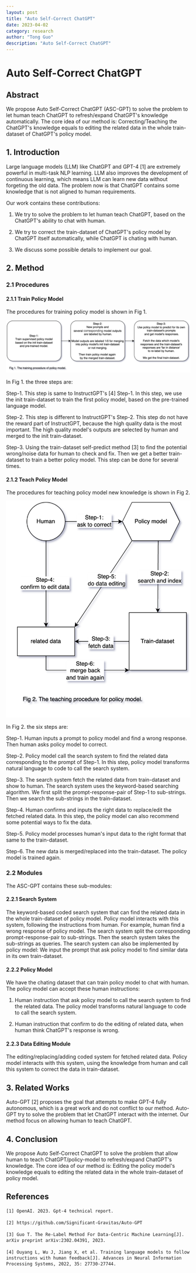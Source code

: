 ```yaml
---
layout: post
title: "Auto Self-Correct ChatGPT"
date: 2023-04-02
category: research
author: "Tong Guo"
description: "Auto Self-Correct ChatGPT"
---
```

# Auto Self-Correct ChatGPT

## Abstract

We propose Auto Self-Correct ChatGPT (ASC-GPT) to solve the problem to let human teach ChatGPT to refresh/expand ChatGPT's knowledge automatically. 
The core idea of our method is: Correcting/Teaching the ChatGPT's knowledge equals to editing the related data in the whole train-dataset of ChatGPT's policy model.

## 1. Introduction

Large language models (LLM) like ChatGPT and GPT-4 [1] are extremely powerful in multi-task NLP learning.
LLM also improves the development of continuous learning, which means LLM can learn new data without forgeting the old data.
The problem now is that ChatGPT contains some knowledge that is not aligned to human requirements.

Our work contains these contributions:

1. We try to solve the problem to let human teach ChatGPT, based on the ChatGPT's ability to chat with human.

2. We try to correct the train-dataset of ChatGPT's policy model by ChatGPT itself automatically, while ChatGPT is chating with human.

3. We discuss some possible details to implement our goal.


## 2. Method

### 2.1 Procedures

#### 2.1.1 Train Policy Model 

The procedures for training policy model is shown in Fig 1. 

![fig1](/assets/png/self-correct-chatgpt/fig1.png)

In Fig 1. the three steps are:

Step-1. This step is same to InstructGPT's [4] Step-1. In this step, we use the init train-dataset to train the first policy model, based on the pre-trained language model.

Step-2. This step is different to InstructGPT's Step-2. This step do not have the reward part of InstructGPT, because the high quality data is the most important. The high quality model's outputs are selected by human and merged to the init train-dataset.

Step-3. Using the train-dataset self-predict method [3] to find the potential wrong/noise data for human to check and fix. Then we get a better train-dataset to train a better policy model. This step can be done for several times.

#### 2.1.2 Teach Policy Model 

The procedures for teaching policy model new knowledge is shown in Fig 2.

![fig2](/assets/png/self-correct-chatgpt/fig2.png)

In Fig 2. the six steps are:

Step-1. Human inputs a prompt to policy model and find a wrong response. Then human asks policy model to correct.

Step-2. Policy model call the search system to find the related data corresponding to the prompt of Step-1. In this step, policy model transforms natural language to code to call the search system. 

Step-3. The search system fetch the related data from train-dataset and show to human. The search system uses the keyword-based searching algorithm. We first split the prompt-response-pair of Step-1 to sub-strings. Then we search the sub-strings in the train-dataset. 

Step-4. Human confirms and inputs the right data to replace/edit the fetched related data. In this step, the policy model can also recommend some potential ways to fix the data.

Step-5. Policy model processes human's input data to the right format that same to the train-dataset.

Step-6. The new data is merged/replaced into the train-dataset. The policy model is trained again.

### 2.2 Modules

The ASC-GPT contains these sub-modules:

#### 2.2.1 Search System

The keyword-based coded search system that can find the related data in the whole train-dataset of policy model. 
Policy model interacts with this system, following the instructions from human. 
For example, human find a wrong response of policy model. The search system split the corresponding prompt-response-pair to sub-strings. Then the search system takes the sub-strings as queries.
The search system can also be implemented by policy model: We input the prompt that ask policy model to find similar data in its own train-dataset.

#### 2.2.2 Policy Model

We have the chating dataset that can train policy model to chat with human. The policy model can accept these human instructions: 

1. Human instruction that ask policy model to call the search system to find the related data. The policy model transforms natural language to code to call the search system.

2. Human instruction that confirm to do the editing of related data, when human think ChatGPT's response is wrong. 

#### 2.2.3 Data Editing Module

The editing/replacing/adding coded system for fetched related data. 
Policy model interacts with this system, using the knowledge from human and call this system to correct the data in train-dataset.


## 3. Related Works

Auto-GPT [2] proposes the goal that attempts to make GPT-4 fully autonomous, which is a great work and do not conflict to our method.
Auto-GPT try to solve the problem that let ChatGPT interact with the internet. Our method focus on allowing human to teach ChatGPT. 

## 4. Conclusion

We propose Auto Self-Correct ChatGPT to solve the problem that allow human to teach ChatGPT/policy-model to refresh/expand ChatGPT's knowledge.
The core idea of our method is: Editing the policy model's knowledge equals to editing the related data in the whole train-dataset of policy model.

## References

```
[1] OpenAI. 2023. Gpt-4 technical report.

[2] https://github.com/Significant-Gravitas/Auto-GPT

[3] Guo T. The Re-Label Method For Data-Centric Machine Learning[J]. arXiv preprint arXiv:2302.04391, 2023.

[4] Ouyang L, Wu J, Jiang X, et al. Training language models to follow instructions with human feedback[J]. Advances in Neural Information Processing Systems, 2022, 35: 27730-27744.
```

 
